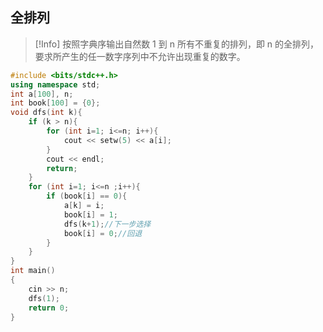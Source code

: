 ## 全排列

> [!Info]
> 按照字典序输出自然数 1 到 n 所有不重复的排列，即 n 的全排列，要求所产生的任一数字序列中不允许出现重复的数字。


```cpp
#include <bits/stdc++.h>
using namespace std;
int a[100], n;
int book[100] = {0};
void dfs(int k){
    if (k > n){
        for (int i=1; i<=n; i++){
            cout << setw(5) << a[i];
        }
        cout << endl;
        return;
    }
    for (int i=1; i<=n ;i++){
        if (book[i] == 0){
            a[k] = i;
            book[i] = 1;
            dfs(k+1);//下一步选择
            book[i] = 0;//回退
        }
    }
}
int main()
{
    cin >> n;
    dfs(1);
    return 0;
}
```